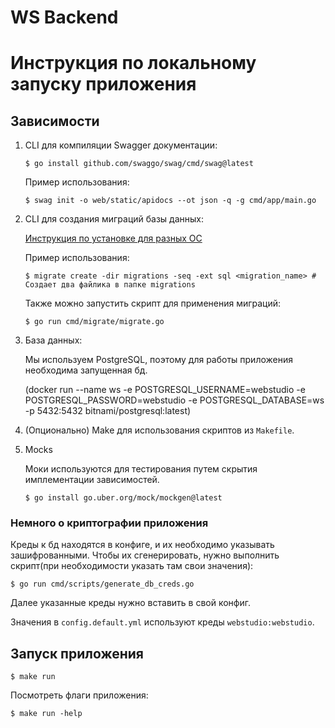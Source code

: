 # WS Backend

# Инструкция по локальному запуску приложения

## Зависимости
1. CLI для компиляции Swagger документации:
    ```shell
    $ go install github.com/swaggo/swag/cmd/swag@latest
    ```

    Пример использования:
    ```shell
    $ swag init -o web/static/apidocs --ot json -q -g cmd/app/main.go
    ```

2. CLI для создания миграций базы данных:

    [Инструкция по установке для разных ОС](https://github.com/golang-migrate/migrate/tree/master/cmd/migrate)
    
    Пример использования:
    ```shell
    $ migrate create -dir migrations -seq -ext sql <migration_name> # Создает два файлика в папке migrations
    ```

   Также можно запустить скрипт для применения миграций:
   ```shell
   $ go run cmd/migrate/migrate.go
   ```

3. База данных:

    Мы используем PostgreSQL, поэтому для работы приложения необходима запущенная бд.

    (docker run --name ws -e POSTGRESQL_USERNAME=webstudio -e POSTGRESQL_PASSWORD=webstudio -e POSTGRESQL_DATABASE=ws -p 5432:5432 bitnami/postgresql:latest)


4. (Опционально) Make для использования скриптов из `Makefile`.


5. Mocks

   Моки используются для тестирования путем скрытия имплементации зависимостей.
   
   ```shell
   $ go install go.uber.org/mock/mockgen@latest
   ```

### Немного о криптографии приложения
Креды к бд находятся в конфиге, и их необходимо указывать зашифрованными.
Чтобы их сгенерировать, нужно выполнить скрипт(при необходимости указать там свои значения):
```shell
$ go run cmd/scripts/generate_db_creds.go
```

Далее указанные креды нужно вставить в свой конфиг.

Значения в `config.default.yml` используют креды `webstudio:webstudio`.

## Запуск приложения
```shell
$ make run
```

Посмотреть флаги приложения:
```shell
$ make run -help
```